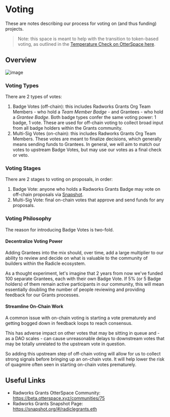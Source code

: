 # Voting

These are notes describing our process for voting on (and thus funding) projects. 

> Note: this space is meant to help with the transition to token-based voting, as outlined in the [Temperature Check on OtterSpace here](https://radicle.community/t/temperature-check-use-otterspace-non-transferable-tokens-for-distribution-of-influence-mechanism/3055).

## Overview

![image](https://user-images.githubusercontent.com/3743841/204149497-58f1f8d0-75fd-4009-ba4d-69b1a2467c58.png)

### Voting Types

There are 2 types of votes:
1. Badge Votes (off-chain): this includes Radworks Grants Org Team Members - who hold a _Team Member Badge_ - and Grantees - who hold a _Grantee Badge_. Both badge types confer the same voting power: 1 badge, 1 vote. These are used for off-chain voting to collect broad input from all badge holders within the Grants community.
2. Multi-Sig Votes (on-chain): this includes Radworks Grants Org Team Members. These votes are meant to finalize decisions, which generally means sending funds to Grantees. In general, we will aim to match our votes to upstream Badge Votes, but may use our votes as a final check or veto.

### Voting Stages

There are 2 stages to voting on proposals, in order:
1. Badge Vote: anyone who holds a Radworks Grants Badge may vote on off-chain proposals via [Snapshot](https://snapshot.org/#/radiclegrants.eth).
2. Multi-Sig Vote: final on-chain votes that approve and send funds for any proposals.

### Voting Philosophy 

The reason for introducing Badge Votes is two-fold.

#### Decentralize Voting Power 
Adding Grantees into the mix should, over time, add a large multiplier to our ability to review and decide on what is valuable to the community of builders within the Radicle ecosystem.

As a thought experiment, let's imagine that 2 years from now we've funded 100 separate Grantees, each with their own Badge Vote. If 5% (or 5 Badge holders) of them remain active participants in our community, this will mean essentially doubling the number of people reviewing and providing feedback for our Grants processes. 

#### Streamline On-Chain Work
A common issue with on-chain voting is starting a vote prematurely and getting bogged down in feedback loops to reach consensus.

This has adverse impact on other votes that may be sitting in queue and - as a DAO scales - can cause unreasonable delays to downstream votes that may be totally unrelated to the upstream vote in question.

So adding this upstream step of off-chain voting will allow for us to collect strong signals before bringing up an on-chain vote. It will help lower the risk of quagmire often seen in starting on-chain votes prematurely. 

## Useful Links

* Radworks Grants OtterSpace Community: https://beta.otterspace.xyz/communities/75
* Radworks Grants Snapshot Page: https://snapshot.org/#/radiclegrants.eth
